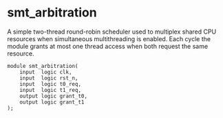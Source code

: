# smt_arbitration

A simple two-thread round-robin scheduler used to multiplex shared CPU
resources when simultaneous multithreading is enabled. Each cycle the
module grants at most one thread access when both request the same
resource.

```
module smt_arbitration(
    input  logic clk,
    input  logic rst_n,
    input  logic t0_req,
    input  logic t1_req,
    output logic grant_t0,
    output logic grant_t1
);
```
